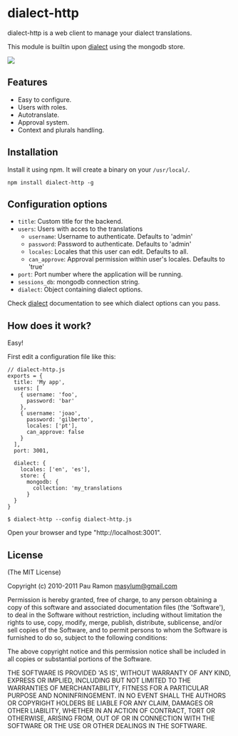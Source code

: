 # dialect-http

dialect-http is a web client to manage your dialect translations.

This module is builtin upon [dialect](http://github.com/masylum/dialect/) using the mongodb store.

<img src = "https://github.com/masylum/dialect-http/raw/master/lib/public/images/example.jpg" border = "0" />

## Features

- Easy to configure.
- Users with roles.
- Autotranslate.
- Approval system.
- Context and plurals handling.

## Installation

Install it using npm. It will create a binary on your `/usr/local/`.

    npm install dialect-http -g


## Configuration options

  - `title`: Custom title for the backend.
  - `users`: Users with acces to the translations
    - `username`: Username to authenticate. Defaults to 'admin'
    - `password`: Password to authenticate. Defaults to 'admin'
    - `locales`: Locales that this user can edit. Defaults to all.
    - `can_approve`: Approval permission within user's locales. Defaults to 'true'
  - `port`: Port number where the application will be running.
  - `sessions_db`: mongodb connection string.
  - `dialect`: Object containing dialect options.

Check [dialect](http://github.com/masylum/dialect/) documentation to see which dialect options can you pass.

## How does it work?

Easy!

First edit a configuration file like this:

    // dialect-http.js
    exports = {
      title: 'My app',
      users: [
        { username: 'foo',
          password: 'bar'
        },
        { username: 'joao',
          password: 'gilberto',
          locales: ['pt'],
          can_approve: false
        }
      ],
      port: 3001,

      dialect: {
        locales: ['en', 'es'],
        store: {
          mongodb: {
            collection: 'my_translations
          }
      }
    }

    $ dialect-http --config dialect-http.js

Open your browser and type "http://localhost:3001".

## License

(The MIT License)

Copyright (c) 2010-2011 Pau Ramon <masylum@gmail.com>

Permission is hereby granted, free of charge, to any person obtaining a copy of this software and associated documentation files (the 'Software'), to deal in the Software without restriction, including without limitation the rights to use, copy, modify, merge, publish, distribute, sublicense, and/or sell copies of the Software, and to permit persons to whom the Software is furnished to do so, subject to the following conditions:

The above copyright notice and this permission notice shall be included in all copies or substantial portions of the Software.

THE SOFTWARE IS PROVIDED 'AS IS', WITHOUT WARRANTY OF ANY KIND, EXPRESS OR IMPLIED, INCLUDING BUT NOT LIMITED TO THE WARRANTIES OF MERCHANTABILITY, FITNESS FOR A PARTICULAR PURPOSE AND NONINFRINGEMENT. IN NO EVENT SHALL THE AUTHORS OR COPYRIGHT HOLDERS BE LIABLE FOR ANY CLAIM, DAMAGES OR OTHER LIABILITY, WHETHER IN AN ACTION OF CONTRACT, TORT OR OTHERWISE, ARISING FROM, OUT OF OR IN CONNECTION WITH THE SOFTWARE OR THE USE OR OTHER DEALINGS IN THE SOFTWARE.
